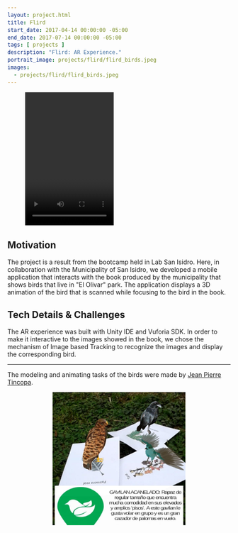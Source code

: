 ```yaml
---
layout: project.html
title: Flird
start_date: 2017-04-14 00:00:00 -05:00
end_date: 2017-07-14 00:00:00 -05:00
tags: [ projects ]
description: "Flird: AR Experience."
portrait_image: projects/flird/flird_birds.jpeg	
images:
  - projects/flird/flird_birds.jpeg
---
```


<figure class="video_container" align="left">
  <video controls="true" allowfullscreen="true" width="200px" height="300px">
    <source src="/projects/flird/flird_demo.mp4" type="video/mp4">
  </video>
</figure>


## Motivation

The project is a result from the bootcamp held in Lab San Isidro. Here, in
collaboration with the Municipality of San Isidro, we developed a mobile
application that interacts with the book produced by the municipality that
shows birds that live in "El Olivar" park. The application displays a 3D
animation of the bird that is scanned while focusing to the bird in the book.

## Tech Details & Challenges

The AR experience was built with Unity IDE and Vuforia SDK. 
In order to make it interactive to the images showed in the book, we chose
the mechanism of Image based Tracking to recognize the images and display the
corresponding bird.


<hr/>


The modeling and animating tasks of the birds were made by [Jean Pierre Tincopa](https://www.instagram.com/jptincopa/).

<p align="center">
  <img src="/projects/flird/flird_birds.jpeg" width="300px">
</p>

